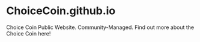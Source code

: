 # ChoiceCoin.github.io
Choice Coin Public Website.
Community-Managed. Find out more about the Choice Coin here!
